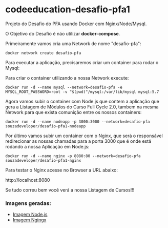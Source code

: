 # codeeducation-desafio-pfa1

Projeto do Desafio do PFA usando Docker com Nginx/Node/Mysql.

O Objetivo do Desafio é náo utilizar <b>docker-compose</b>.

Primeiramente vamos cria uma Network de nome "desafio-pfa":

```docker network create desafio-pfa```

Para executar a aplicação, precisaremos criar um container para rodar o Mysql:

Para criar o container utilizando a nossa Network execute:

```
docker run -d --name mysql --network=desafio-pfa -e MYSQL_ROOT_PASSWORD=root -v "$(pwd)"/mysql:/var/lib/mysql mysql:5.7
```

Agora vamos subir o container com Node.js que contem a aplicação que gera a Listagem de Módulos do Curso Full Cycle 2.0, tambem na mesma Network para que exista comunição entre os nossos containers:

```docker run -d --name nodeapp -p 3000:3000 --network=desafio-pfa souzadeveloper/desafio-pfa1-nodeapp```

Por último vamos subir um container com o Nginx, que será o responsável redirecionar as nossas chamadas para a porta 3000 que é onde está rodando a nossa Aplicação em Node.js:

```docker run -d --name nginx -p 8080:80 --network=desafio-pfa souzadeveloper/desafio-pfa1-nginx```

Para testar o Nginx acesse no Browser a URL abaixo:

http://localhost:8080

Se tudo correu bem você verá a nossa Listagem de Cursos!!!

### Imagens geradas:

- [Imagem Node.js](https://hub.docker.com/repository/docker/souzadeveloper/desafio-pfa1-nodeapp)
- [Imagem Ngingx](https://hub.docker.com/repository/docker/souzadeveloper/desafio-pfa1-nginx)
